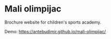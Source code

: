 # Mali olimpijac

Brochure website for children's sports academy.

Demo:
https://antebudimir.github.io/mali-olimpijac/
